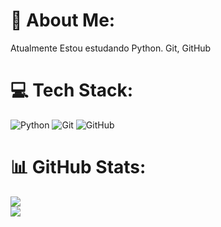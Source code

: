 # 💫 About Me:
Atualmente Estou estudando Python. Git, GitHub


# 💻 Tech Stack:
![Python](https://img.shields.io/badge/python-3670A0?style=for-the-badge&logo=python&logoColor=ffdd54) ![Git](https://img.shields.io/badge/git-%23F05033.svg?style=for-the-badge&logo=git&logoColor=white) ![GitHub](https://img.shields.io/badge/github-%23121011.svg?style=for-the-badge&logo=github&logoColor=white)
# 📊 GitHub Stats:
![](https://github-readme-stats.vercel.app/api?username=AlexSouza0&theme=radical&hide_border=true&include_all_commits=false&count_private=false)<br/>
![](https://github-readme-streak-stats.herokuapp.com/?user=AlexSouza0&theme=radical&hide_border=true)<br/>

